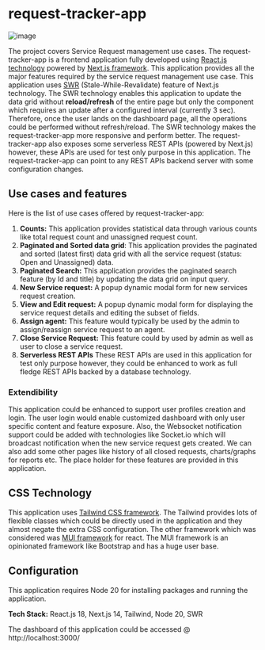 # request-tracker-app

![image](https://github.com/irfan-nagoo/request-tracker-app/assets/96521607/bcd60988-dc61-4a36-9f5b-4e09ce284381)



The project covers Service Request management use cases. The request-tracker-app is a frontend application fully developed using [React.js technology](https://react.dev/learn) powered by [Next.js framework](https://nextjs.org/docs). This application provides all the major features required by the service request management use case. This application uses [SWR](https://swr.vercel.app/docs/getting-started)  (Stale-While-Revalidate) feature of Next.js technology. The SWR technology enables this application to update the data grid without **reload/refresh** of the entire page but only the component which requires an update after a configured interval (currently 3 sec). Therefore, once the user lands on the dashboard page, all the operations could be performed without refresh/reload.  The SWR technology makes the request-tracker-app more responsive and perform better. The request-tracker-app also exposes some serverless REST APIs (powered by Next.js) however, these APIs are used for test only purpose in this application. The request-tracker-app can point to any REST APIs backend server with some configuration changes.


## Use cases and features

Here is the list of use cases offered by request-tracker-app:

  1. **Counts:** This application provides statistical data through various counts like total request count and unassigned request count.
  2. **Paginated and Sorted data grid**:  This application provides the paginated and sorted (latest first) data grid with all the service request (status: Open and Unassigned) data.
  3. **Paginated Search:** This application provides the paginated search feature (by Id and title) by updating the data grid on input query.
  4. **New Service request:** A popup dynamic modal form for new services request creation.
  5. **View and Edit request:** A popup dynamic modal form for displaying the service request details and editing the subset of fields.
  6. **Assign agent:** This feature would typically be used by the admin to assign/reassign service request to an agent.
  7. **Close Service Request:** This feature could by used by admin as well as user to close a service request.
  8. **Serverless REST APIs** These REST APIs are used in this application for test only purpose however, they could be enhanced to work as full fledge REST APIs backed by a database technology.

### Extendibility

This application could be enhanced to support user profiles creation and login. The user login would enable customized dashboard with only user specific content and feature exposure. Also, the Websocket notification support could be added with technologies like Socket.io which will broadcast notification when the new service request gets created. We can also add some other pages like history of all closed requests, charts/graphs for reports etc. The place holder for these features are provided in this application.

## CSS Technology

This application uses [Tailwind CSS framework](https://tailwindcss.com/docs/installation). The Tailwind provides lots of flexible classes which could be directly used in the application and they almost negate the extra CSS configuration. The other framework which was considered was [MUI framework](https://mui.com/x/introduction/) for react. The MUI framework is an opinionated framework like Bootstrap and has a huge user base.

## Configuration

This application requires Node 20 for installing packages and running the application.

**Tech Stack:** React.js 18, Next.js 14, Tailwind, Node 20, SWR

The dashboard of this application could be accessed @ http://localhost:3000/

